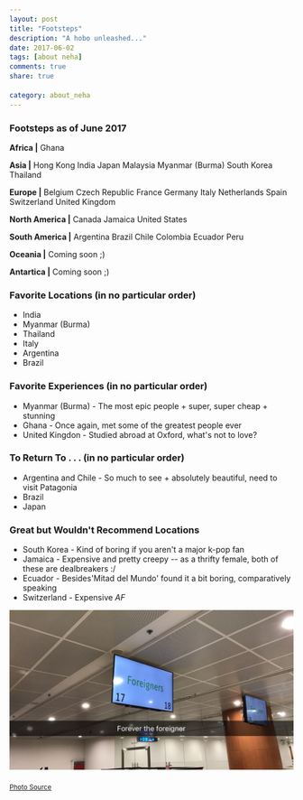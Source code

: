 ```yaml
---
layout: post
title: "Footsteps"
description: "A hobo unleashed..."
date: 2017-06-02
tags: [about neha]
comments: true
share: true

category: about_neha
---
```


### Footsteps as of June 2017

__Africa |__
Ghana

__Asia |__
Hong Kong
India
Japan
Malaysia
Myanmar (Burma)
South Korea
Thailand

__Europe |__
Belgium
Czech Republic
France
Germany
Italy 
Netherlands
Spain
Switzerland
United Kingdom

__North America |__
Canada
Jamaica
United States

__South America |__
Argentina
Brazil
Chile
Colombia
Ecuador
Peru

__Oceania |__
Coming soon ;) 

__Antartica |__
Coming soon ;)

### Favorite Locations (in no particular order)

* India
* Myanmar (Burma)
* Thailand
* Italy
* Argentina
* Brazil

### Favorite Experiences (in no particular order)

* Myanmar (Burma) - The most epic people + super, super cheap + stunning
* Ghana - Once again, met some of the greatest people ever
* United Kingdon - Studied abroad at Oxford, what's not to love?

### To Return To . . . (in no particular order)

* Argentina and Chile - So much to see + absolutely beautiful, need to visit Patagonia
* Brazil 
* Japan

### Great but Wouldn't Recommend Locations 

* South Korea - Kind of boring if you aren't a major k-pop fan
* Jamaica - Expensive and pretty creepy -- as a thrifty female, both of these are dealbreakers :/
* Ecuador - Besides'Mitad del Mundo' found it a bit boring, comparatively speaking
* Switzerland - Expensive *AF*

<p align="center">
  <img src="/images/ForevertheForeigner.jpeg">
</p>

<sub>[Photo Source](https://www.etsy.com/listing/179540130/printable-world-map-oh-the-places-youll)</sub>

